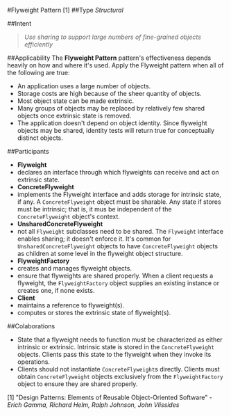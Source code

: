 #Flyweight Pattern [1]
##Type
*Structural*

##Intent
> *Use sharing to support large numbers of fine-grained objects efficiently*

##Applicability
The **Flyweight Pattern** pattern's effectiveness depends heavily on how and where it's used. Apply the Flyweight pattern when all of the following are true:

- An application uses a large number of objects.
- Storage costs are high because of the sheer quantity of objects.
- Most object state can be made extrinsic.
- Many groups of objects may be replaced by relatively few shared objects once extrinsic state is removed.
- The application doesn't depend on object identity. Since flyweight objects may be shared, identity tests will return true for conceptually distinct objects.

##Participants
- **Flyweight**
 - declares an interface through which flyweights can receive and act on extrinsic state.
- **ConcreteFlyweight**
 - implements the Flyweight interface and adds storage for intrinsic state, if any. A `ConcreteFlyweight` object must be sharable. Any state if stores must be intrinsic; that is, it mus be independent of the `ConcreteFlyweight` object's context.
- **UnsharedConcreteFlyweight**
 - not all `Flyweight` subclasses need to be shared. The `Flyweight` interface enables sharing; it doesn't enforce it. It's common for `UnsharedConcreteFlyweight` objects to have `ConcreteFlyweight` objects as children at some level in the flyweight object structure.
- **FlyweightFactory**
 - creates and manages flyweight objects.
 - ensure that flyweights are shared properly. When a client requests a flyweight, the `FlyweightFactory` object supplies an existing instance or creates one, if none exists.
- **Client**
 - maintains a reference to flyweight(s).
 - computes or stores the extrinsic state of flyweight(s).
 
##Colaborations
- State that a flyweight needs to function must be characterized as either intrinsic or extrinsic. Intrinsic state is stored in the `ConcreteFlyweight` objects. Clients pass this state to the flyweight when they invoke its operations.
- Clients should not instantiate `ConcreteFlyweight`s directly. Clients must obtain `ConcreteFlyweight` objects exclusively from the `FlyweightFactory` object to ensure they are shared properly.

[1] "Design Patterns: Elements of Reusable Object-Oriented Software" - *Erich Gamma, Richard Helm, Ralph Johnson, John Vlissides*
